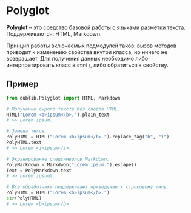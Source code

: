 # Polyglot
**Polyglot** – это средство базовой работы с языками разметки текста. Поддерживаются: HTML, Markdown.

Принцип работы включаемых подмодулей таков: вызов методов приводит к изменению свойства внутри класса, но ничего не возвращает. Для получения данных необходимо либо интерпретировать класс в `str()`, либо обратиться к свойству.

## Пример
```Python
from dublib.Polyglot import HTML, Markdown

# Получение сырого текста без следов HTML.
HTML("Lorem <b>ipsum</b>.").plain_text
# >> Lorem ipsum.

# Замена тегов.
PolyHTML = HTML("Lorem <b>ipsum</b>.").replace_tag("b", "i")
PolyHTML.text
# >> Lorem <i>ipsum</i>.

# Экранирование спецсимволов Markdown.
PolyMarkdown = Markdwon("Lorem ipsum.").escape()
Text = PolyMarkdown.text
# >> Lorem ipsum\.

# Все обработчики поддерживают приведение к строковому типу.
PolyHTML = HTML("Lorem <b>ipsum</b>.")
str(PolyHTML)
# >> Lorem <b>ipsum</b>.
```